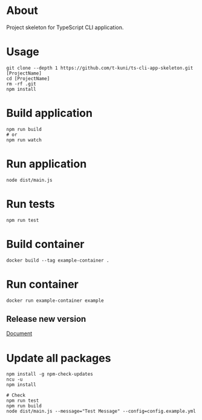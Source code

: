 # About

Project skeleton for TypeScript CLI application.

# Usage

```
git clone --depth 1 https://github.com/t-kuni/ts-cli-app-skeleton.git [ProjectName]
cd [ProjectName]
rm -rf .git 
npm install
```

# Build application

```
npm run build
# or
npm run watch
```

# Run application

```
node dist/main.js
```

# Run tests

```
npm run test
```

# Build container

```
docker build --tag example-container .
```

# Run container

```
docker run example-container example
```

## Release new version

[Document](https://gist.github.com/t-kuni/3d0a5cc86ab63cab3188160f5535afc0#%E6%96%B0%E3%81%97%E3%81%84%E3%83%90%E3%83%BC%E3%82%B8%E3%83%A7%E3%83%B3%E3%82%92%E6%8E%A1%E7%95%AA%E3%81%99%E3%82%8B)

# Update all packages

```
npm install -g npm-check-updates
ncu -u
npm install

# Check
npm run test
npm run build
node dist/main.js --message="Test Message" --config=config.example.yml
```